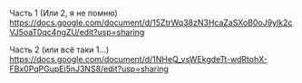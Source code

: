 Часть 1 (Или 2, я не помню)
https://docs.google.com/document/d/15ZtrWq38zN3HcaZaSXoB0oJ9ylk2cVJ5oaT0qc4ngZU/edit?usp=sharing

Часть 2 (или всё таки 1...)
https://docs.google.com/document/d/1NHeQ_vsWEkgdeTt-wdRtohX-FBx0PqPGupEi5nJ3NS8/edit?usp=sharing
